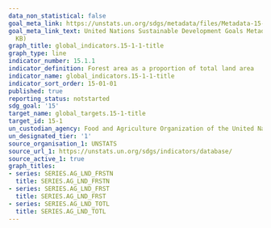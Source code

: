 ```yaml
---
data_non_statistical: false
goal_meta_link: https://unstats.un.org/sdgs/metadata/files/Metadata-15-01-01.pdf
goal_meta_link_text: United Nations Sustainable Development Goals Metadata (PDF 379
  KB)
graph_title: global_indicators.15-1-1-title
graph_type: line
indicator_number: 15.1.1
indicator_definition: Forest area as a proportion of total land area
indicator_name: global_indicators.15-1-1-title
indicator_sort_order: 15-01-01
published: true
reporting_status: notstarted
sdg_goal: '15'
target_name: global_targets.15-1-title
target_id: 15-1
un_custodian_agency: Food and Agriculture Organization of the United Nations (FAO)
un_designated_tier: '1'
source_organisation_1: UNSTATS
source_url_1: https://unstats.un.org/sdgs/indicators/database/
source_active_1: true
graph_titles:
- series: SERIES.AG_LND_FRSTN
  title: SERIES.AG_LND_FRSTN
- series: SERIES.AG_LND_FRST
  title: SERIES.AG_LND_FRST
- series: SERIES.AG_LND_TOTL
  title: SERIES.AG_LND_TOTL
---
```

